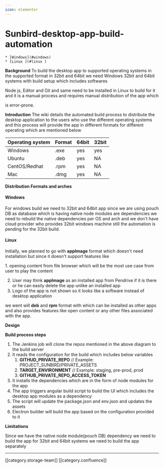 ```yaml
---
icon: elementor
---
```


# Sunbird-desktop-app-build-automation

```
* [Windows](#windows)
* [Linux ](#linux )
```

**Background** To build the desktop app to supported operating systems in the supported format in 32bit and 64bit  we need  Windows 32bit and 64bit systems with build setup which includes softwares

Node js, Editor and Git and same need to be installed in Linux to build for it and it is a manual process and requires manual distribution of the app which

is error-prone.

**Introduction** The wiki details the automated build process to distribute the desktop application to the users who use the different operating systems and this process will provide the app in different formats for different operating which are mentioned below&#x20;

| Operating system | Format | 64bit | 32bit |
| ---------------- | ------ | ----- | ----- |
| Windows          | .exe   | yes   | yes   |
| Ubuntu           | .deb   | yes   | NA    |
| CentOS/Redhat    | .rpm   | yes   | NA    |
| Mac              | .dmg   | yes   | NA    |

**Distribution Formats and arches**

#### Windows

For windows build we need to 32bit and 64bit app since we are using pouch DB as database which is having native node modules are dependencies we need to rebuild the native dependencies per OS and arch and we don't have cloud provider who provides 32bit windows machine still the automation is pending for the 32bit build.

#### Linux&#x20;

Initially, we planned to go with **appImage**  format which doesn't need installation but since it doesn't support features like

1\. opening content from file browser which will be the most use case from user to play the content

2. User may think **appImage** as an installed app from Pendrive if it is there or he can easily delete the app unlike an installed app
3. Logo of the app is not shown so it looks like a software instead of desktop application

we went will **deb** and **rpm**  format with which can be installed as other apps and also provides features like open content or any other files associated with the app.

**Design**

**Build process steps**

1. &#x20;The Jenkins job will clone the repos mentioned in the above diagram to the build server
2. &#x20;It reads the configuration for the build which includes below variables
   1. **GITHUD\_PRIVATE\_REPO** // Example: PROJECT\_SUNBIRD/PRIVATE\_ASSETS
   2. **TARGET\_ENVIRONMENT** // Example: staging, pre-prod, prod
   3. **GITHUB\_PRIVATE\_REPO\_ACCESS\_TOKEN** &#x20;
3. It installs the dependencies which are in the form of node modules for the app
4. The app triggers angular build script to build the UI which includes the desktop app modules as a dependency
5. The script will update the package.json and env.json and updates the assets
6. Electron builder will build the app based on the configuration provided to it&#x20;

**Limitations**

Since we have the native node module(pouch DB) dependency we need to build the app for 32bit and 64bit systems we need to build the app  separately&#x20;

***

\[\[category.storage-team]] \[\[category.confluence]]
